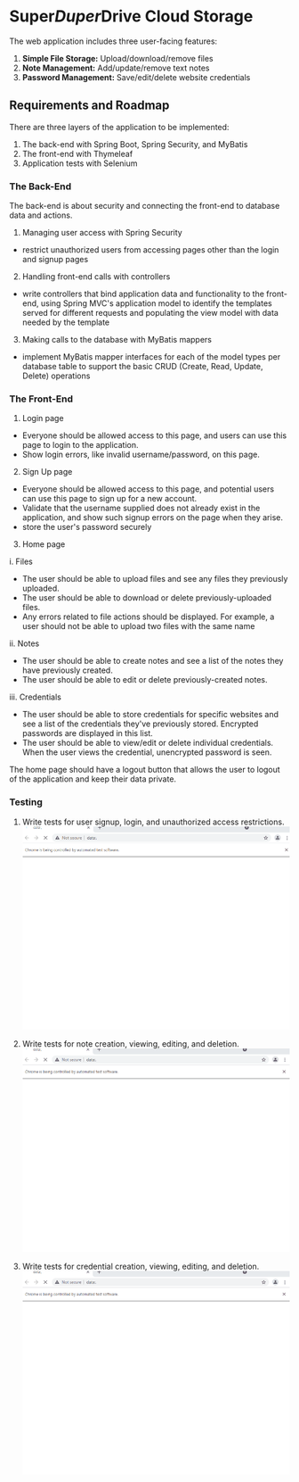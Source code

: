 # Super*Duper*Drive Cloud Storage
The web application includes three user-facing features:

1. **Simple File Storage:** Upload/download/remove files
2. **Note Management:** Add/update/remove text notes
3. **Password Management:** Save/edit/delete website credentials

## Requirements and Roadmap
There are three layers of the application to be implemented:

1. The back-end with Spring Boot, Spring Security, and MyBatis
2. The front-end with Thymeleaf
3. Application tests with Selenium

### The Back-End
The back-end is about security and connecting the front-end to database data and actions. 

1. Managing user access with Spring Security
 - restrict unauthorized users from accessing pages other than the login and signup pages

2. Handling front-end calls with controllers
 - write controllers that bind application data and functionality to the front-end, using Spring MVC's application model to identify the templates served for different requests and populating the view model with data needed by the template 

3. Making calls to the database with MyBatis mappers
 - implement MyBatis mapper interfaces for each of the model types per database table to support the basic CRUD (Create, Read, Update, Delete) operations 

### The Front-End

1. Login page
 - Everyone should be allowed access to this page, and users can use this page to login to the application. 
 - Show login errors, like invalid username/password, on this page. 

2. Sign Up page
 - Everyone should be allowed access to this page, and potential users can use this page to sign up for a new account. 
 - Validate that the username supplied does not already exist in the application, and show such signup errors on the page when they arise.
 - store the user's password securely

3. Home page

 i. Files
  - The user should be able to upload files and see any files they previously uploaded. 
  - The user should be able to download or delete previously-uploaded files.
  - Any errors related to file actions should be displayed. For example, a user should not be able to upload two files with the same name

 ii. Notes
  - The user should be able to create notes and see a list of the notes they have previously created.
  - The user should be able to edit or delete previously-created notes.

 iii. Credentials
 - The user should be able to store credentials for specific websites and see a list of the credentials they've previously stored. Encrypted passwords are displayed in this list.
 - The user should be able to view/edit or delete individual credentials. When the user views the credential, unencrypted password is seen.

The home page should have a logout button that allows the user to logout of the application and keep their data private.

### Testing

1. Write tests for user signup, login, and unauthorized access restrictions.
![AccessTests](/demoGif/AccessTests.gif)


2. Write tests for note creation, viewing, editing, and deletion.
![NoteTests](/demoGif/NoteTests.gif)

3. Write tests for credential creation, viewing, editing, and deletion.
![CredentialTests](/demoGif/CredentialTests.gif)

